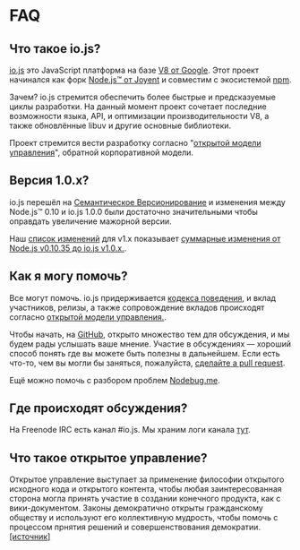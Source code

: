 # FAQ

## Что такое io.js?


[io.js](https://github.com/iojs/io.js) это JavaScript платформа на базе [V8 от Google](http://code.google.com/p/v8/). Этот проект начинался как форк [Node.js™ от Joyent](https://nodejs.org/) и совместим с экосистемой [npm](https://www.npmjs.org/).

Зачем? io.js стремится обеспечить более быстрые и предсказуемые циклы разработки. На данный момент проект сочетает последние возможности языка, API, и оптимизации производительности V8, а также обновлённые libuv и другие основные библиотеки.

Проект стремится вести разработку согласно "[открытой модели управления](https://github.com/iojs/io.js/blob/v1.x/GOVERNANCE.md#readme)", обратной корпоративной модели.

## Версия 1.0.x?

io.js перешёл на [Семантическое Версионирование](http://semver.org/) и изменения между Node.js™ 0.10 и io.js 1.0.0 были достаточно значительными чтобы оправдать увеличение мажорной версии.

Наш [список изменений](https://github.com/iojs/io.js/blob/v1.x/CHANGELOG.md) для v1.x показывает [суммарные изменения от Node.js v0.10.35 до io.js v1.0.x.](https://github.com/iojs/io.js/blob/v1.x/CHANGELOG.md#summary-of-changes-from-nodejs-v01035-to-iojs-v100).

## Как я могу помочь?

Все могут помочь. io.js придерживается [кодекса поведения](https://github.com/iojs/io.js/blob/v1.x/CONTRIBUTING.md#code-of-conduct), и вклад участников, релизы, а также сопровождение вкладов происходят согласно [открытой модели управления.](https://github.com/iojs/io.js/blob/v1.x/GOVERNANCE.md#readme).

Чтобы начать, на [GitHub](https://github.com/iojs/io.js/issues), открыто множество тем для обсуждения, и мы будем рады услышать ваше мнение. Участие в обсуждениях — хороший способ понять где вы можете быть полезны в дальнейшем. Если есть что-то, чем вы могли бы заняться, пожалуйста, [сделайте a pull request](https://github.com/iojs/io.js/blob/v1.x/CONTRIBUTING.md#code-contributions).

Ещё можно помочь с разбором проблем [Nodebug.me](http://nodebug.me/).

## Где происходят обсуждения?

На Freenode IRC есть канал #io.js. Мы храним логи канала [тут](http://logs.libuv.org/io.js/latest).

## Что такое открытое управление?

Открытое управление выступает за применение философии открытого исходного кода и открытого контента, чтобы любая заинтересованная сторона могла принять участие в создании конечного продукта, как с вики-документом. Законы демократично открыты гражданскому обществу и используют его коллективную мудрость, чтобы помочь с процессом прнятия решений и совершенствования демократии. [[источник]](https://en.wikipedia.org/wiki/Open-source_governance)
